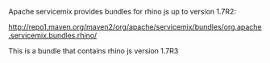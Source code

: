 Apache servicemix provides bundles for rhino js up to version 1.7R2: 

http://repo1.maven.org/maven2/org/apache/servicemix/bundles/org.apache.servicemix.bundles.rhino/

This is a bundle that contains rhino js version 1.7R3
